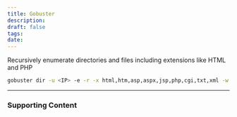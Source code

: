 ```yaml
---
title: Gobuster
description: 
draft: false
tags: 
date:
---
```


Recursively enumerate directories and files including extensions like HTML and PHP
```bash
gobuster dir -u <IP> -e -r -x html,htm,asp,aspx,jsp,php,cgi,txt,xml -w /usr/share/wordlists/dirb/common.txt
```

---
### Supporting Content
